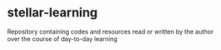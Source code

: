 # stellar-learning
Repository containing codes and resources read or written by the author over the course of day-to-day learning
